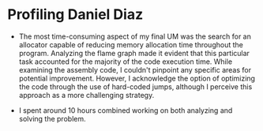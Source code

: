# Profiling Daniel Diaz

- The most time-consuming aspect of my final UM was the search
for an allocator capable of reducing memory allocation time 
throughout the program. Analyzing the flame graph made it 
evident that this particular task accounted for the majority 
of the code execution time. While examining the assembly code, 
I couldn't pinpoint any specific areas for potential improvement. 
However, I acknowledge the option of optimizing the code through 
the use of hard-coded jumps, although I perceive this approach as 
a more challenging strategy.


- I spent around 10 hours combined working on both analyzing and 
solving the problem.